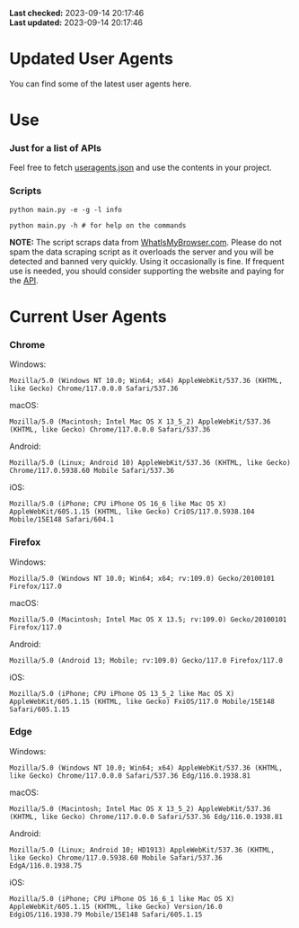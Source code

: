 **Last checked:** 2023-09-14 20:17:46  
**Last updated:** 2023-09-14 20:17:46  

# Updated User Agents
You can find some of the latest user agents here.

# Use

### Just for a list of APIs

Feel free to fetch [useragents.json](https://raw.githubusercontent.com/tmxkn1/UpdatedUserAgents/master/useragents.json) and use the contents in your project.

### Scripts

```
python main.py -e -g -l info

python main.py -h # for help on the commands
```
**NOTE:** The script scraps data from [WhatIsMyBrowser.com](https://www.whatismybrowser.com). Please do not spam the data scraping script as it overloads the server and you will be detected and banned very quickly. Using it occasionally is fine. If frequent use is needed, you should consider supporting the website and paying for the [API](https://developers.whatismybrowser.com/api/).

# Current User Agents
### Chrome

Windows:
```
Mozilla/5.0 (Windows NT 10.0; Win64; x64) AppleWebKit/537.36 (KHTML, like Gecko) Chrome/117.0.0.0 Safari/537.36
```

macOS:
```
Mozilla/5.0 (Macintosh; Intel Mac OS X 13_5_2) AppleWebKit/537.36 (KHTML, like Gecko) Chrome/117.0.0.0 Safari/537.36
```

Android:
```
Mozilla/5.0 (Linux; Android 10) AppleWebKit/537.36 (KHTML, like Gecko) Chrome/117.0.5938.60 Mobile Safari/537.36
```

iOS:
```
Mozilla/5.0 (iPhone; CPU iPhone OS 16_6 like Mac OS X) AppleWebKit/605.1.15 (KHTML, like Gecko) CriOS/117.0.5938.104 Mobile/15E148 Safari/604.1
```

### Firefox

Windows:
```
Mozilla/5.0 (Windows NT 10.0; Win64; x64; rv:109.0) Gecko/20100101 Firefox/117.0
```

macOS:
```
Mozilla/5.0 (Macintosh; Intel Mac OS X 13.5; rv:109.0) Gecko/20100101 Firefox/117.0
```

Android:
```
Mozilla/5.0 (Android 13; Mobile; rv:109.0) Gecko/117.0 Firefox/117.0
```

iOS:
```
Mozilla/5.0 (iPhone; CPU iPhone OS 13_5_2 like Mac OS X) AppleWebKit/605.1.15 (KHTML, like Gecko) FxiOS/117.0 Mobile/15E148 Safari/605.1.15
```

###  Edge

Windows:
```
Mozilla/5.0 (Windows NT 10.0; Win64; x64) AppleWebKit/537.36 (KHTML, like Gecko) Chrome/117.0.0.0 Safari/537.36 Edg/116.0.1938.81
```

macOS:
```
Mozilla/5.0 (Macintosh; Intel Mac OS X 13_5_2) AppleWebKit/537.36 (KHTML, like Gecko) Chrome/117.0.0.0 Safari/537.36 Edg/116.0.1938.81
```

Android:
```
Mozilla/5.0 (Linux; Android 10; HD1913) AppleWebKit/537.36 (KHTML, like Gecko) Chrome/117.0.5938.60 Mobile Safari/537.36 EdgA/116.0.1938.75
```

iOS:
```
Mozilla/5.0 (iPhone; CPU iPhone OS 16_6_1 like Mac OS X) AppleWebKit/605.1.15 (KHTML, like Gecko) Version/16.0 EdgiOS/116.1938.79 Mobile/15E148 Safari/605.1.15
```
